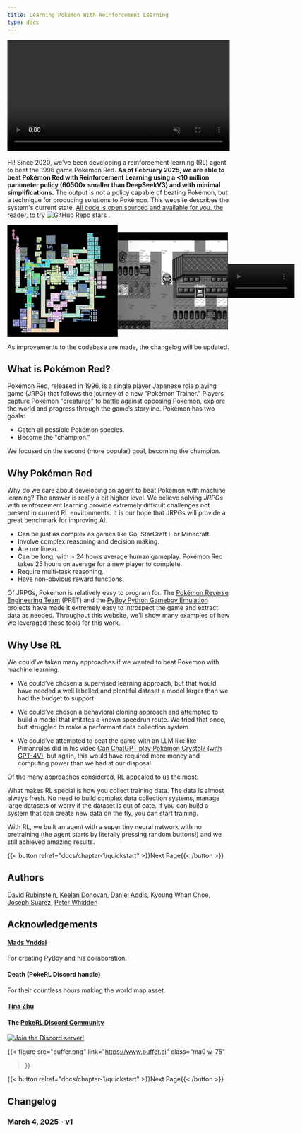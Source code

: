 ```yaml
---
title: Learning Pokémon With Reinforcement Learning 
type: docs
---
```


<div style="text-align: center; ">
  <video width="100%" autoplay loop muted>
    <source src="assets/neonmapvid.mp4" type="video/mp4" />
  </video>
</div>

Hi! Since 2020, we've been developing a reinforcement learning (RL) agent to beat the 1996 game Pokémon Red.
**As of February 2025, we are able to beat Pokémon Red with Reinforcement Learning using a <10 million parameter policy (60500x smaller than DeepSeekV3) and with minimal simplifications.** The output is not a policy capable of beating Pokémon, but a technique for producing solutions to Pokémon. This website describes the system's current state. [All code is open sourced and available for you, the reader, to try](https://github.com/drubinstein/pokemonred_puffer) ![GitHub Repo stars](https://img.shields.io/github/stars/drubinstein/pokemonred_puffer)
.

<div style="display : flex; align-items : center;">

<img src="assets/mapvid.gif" width="250px">
<img src="assets/visitedmask.png" width="250px">
<video width="30%" autoplay loop muted>
  <source src="assets/coordscrop.mp4" type="video/mp4" />
</video>

</div>

As improvements to the codebase are made, the changelog will be updated.

## What is Pokémon Red?

Pokémon Red, released in 1996, is a single player Japanese role playing game (JRPG) that follows the journey of a new "Pokémon Trainer." Players capture Pokémon "creatures" to battle against opposing Pokémon, 
explore the world and progress through the game’s storyline. Pokémon has two goals:

- Catch all possible Pokémon species.
- Become the "champion."

We focused on the second (more popular) goal, becoming the champion.

## Why Pokémon Red

Why do we care about developing an agent to beat Pokémon with machine learning? 
The answer is really a bit higher level. We believe solving _JRPGs_ with reinforcement learning provide extremely difficult challenges not present in current RL environments. It is our hope that JRPGs will provide a great benchmark for improving AI.

- Can be just as complex as games like Go, StarCraft II or Minecraft.
- Involve complex reasoning and decision making.
- Are nonlinear.
- Can be long, with > 24 hours average human gameplay. Pokémon Red takes 25 hours on average for a new player to complete.
- Require multi-task reasoning.
- Have non-obvious reward functions.

Of JRPGs, Pokémon is relatively easy to program for. 
The [Pokémon Reverse Engineering Team](https://github.com/pret) (PRET) and the [PyBoy Python Gameboy Emulation](https://github.com/Baekalfen/PyBoy) projects have 
made it extremely easy to introspect the game and extract data as needed. Throughout this website, we'll show many examples of how we leveraged these tools for this work.

## Why Use RL
We could’ve taken many approaches if we wanted to beat Pokémon with machine learning.

- We could’ve chosen a supervised learning approach, but that would have needed a well 
labelled and plentiful dataset a model larger than we had the budget to support.

- We could’ve chosen a behavioral cloning approach and attempted to build a model that imitates a
known speedrun route. We tried that once, but struggled to make a performant data collection system.

- We could’ve attempted to beat the game with an LLM like like Pimanrules did 
in his video [Can ChatGPT play Pokémon Crystal? (with GPT-4V)](https://www.youtube.com/watch?v=Dct7dffObpY), but again, this would have required more money and computing power than we had at our disposal.

Of the many approaches considered, RL appealed to us the most.

What makes RL special is how you collect training data. 
The data is almost always fresh. No need to build 
complex data collection systems, manage large datasets or worry if the dataset is 
out of date. If you can build a system that can create new data on the fly, you can start training. 

With RL, we built an agent with a super tiny neural network with no pretraining (the agent starts by literally pressing random buttons!) and we still achieved amazing results.

{{< button relref="docs/chapter-1/quickstart" >}}Next Page{{< /button >}}

## Authors

[David Rubinstein](https://github.com/drubinstein), [Keelan Donovan](https://github.com/leanke), [Daniel Addis](https://github.com/xinpw8), Kyoung Whan Choe, [Joseph Suarez](https://puffer.ai/), [Peter Whidden](https://peterwhidden.webflow.io/)

## Acknowledgements

#### [Mads Ynddal](https://github.com/Baekalfen)
For creating PyBoy and his collaboration.

#### Death (PokeRL Discord handle)
For their countless hours making the world map asset.

#### [Tina Zhu](https://tolympia.github.io)

#### The [PokeRL Discord Community](http://discord.gg/RvadteZk4G)
[![Join the Discord server!](https://invidget.switchblade.xyz/RvadteZk4G)](http://discord.gg/RvadteZk4G)

{{< figure
  src="puffer.png"
  link="https://www.puffer.ai"
  class="ma0 w-75"
>}}

{{< button relref="docs/chapter-1/quickstart" >}}Next Page{{< /button >}}

## Changelog

### March 4, 2025 - v1